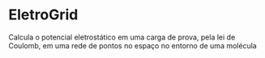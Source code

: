 # EletroGrid
Calcula o potencial eletrostático em uma carga de prova, pela lei de Coulomb, em uma rede de pontos no espaço no entorno de uma molécula
